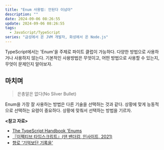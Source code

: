 ```yaml
---
title: "Enum 사용법: 안된다 이넘아"
description: ""
date: 2024-09-06 08:26:55
update: 2024-09-06 08:26:55
tags:
  - JavaScript/TypeScript
series: "금성에서 온 JVM 개발자, 화성에서 온 Node.js" 
---
```


TypeScript에서는 'Enum'을 주제로 파이트 클럽이 가능하다. 다양한 방법으로 사용하거나 사용하지 않는다.
기본적인 사용방법은 무엇이고, 어떤 방법으로 사용할 수 있는지, 무엇이 문제인지 알아보자.

## 마치며

> 은총알은 없다(No Sliver Bullet)

Enum을 가장 잘 사용하는 방법은 다른 기술을 선택하는 것과 같다. 상황에 맞게 능동적으로 선택하는 요령이 중요하다.
상황에 맞춰서 선택하는 방법을 기르자.

**<참고 자료>**

- [The TypeScript Handbook 'Enums](https://www.typescriptlang.org/docs/handbook/enums.html)
- [『이펙티브 타입스크립트』(댄 밴더캄, 인사이트, 2021)](https://product.kyobobook.co.kr/detail/S000001033114)
- [향로 '기억보단 기록을'](https://jojoldu.tistory.com/621)
